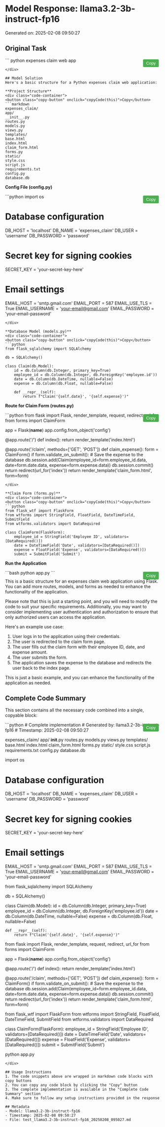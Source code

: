 # Model Response: llama3.2-3b-instruct-fp16
Generated on: 2025-02-08 09:50:27


<style>
.copy-button {
    position: absolute;
    top: 5px;
    right: 5px;
    padding: 5px 10px;
    background-color: #4CAF50;
    color: white;
    border: none;
    border-radius: 3px;
    cursor: pointer;
    z-index: 1;
}
.code-container {
    position: relative;
    margin: 10px 0;
}
.copy-button:hover {
    background-color: #45a049;
}
.copy-button:active {
    background-color: #3d8b40;
}
</style>

<script>
function copyCode(buttonElement) {
    const codeBlock = buttonElement.parentElement.querySelector('code');
    const range = document.createRange();
    range.selectNode(codeBlock);
    window.getSelection().removeAllRanges();
    window.getSelection().addRange(range);
    try {
        document.execCommand('copy');
        buttonElement.textContent = 'Copied!';
        setTimeout(() => {
            buttonElement.textContent = 'Copy';
        }, 2000);
    } catch(e) {
        console.error('Failed to copy text:', e);
        buttonElement.textContent = 'Failed to copy';
    }
    window.getSelection().removeAllRanges();
}
</script>


## Original Task
<div class="code-container">
<button class="copy-button" onclick="copyCode(this)">Copy</button>
```
python expenses claim web app

```
</div>

## Model Solution
Here's a basic structure for a Python expenses claim web application:

**Project Structure**
<div class="code-container">
<button class="copy-button" onclick="copyCode(this)">Copy</button>
```markdown
expenses_claim/
app/
__init__.py
routes.py
models.py
views.py
templates/
base.html
index.html
claim_form.html
forms.py
static/
style.css
script.js
requirements.txt
config.py
database.db
```
</div>

**Config File (config.py)**
<div class="code-container">
<button class="copy-button" onclick="copyCode(this)">Copy</button>
```python
import os

# Database configuration
DB_HOST = 'localhost'
DB_NAME = 'expenses_claim'
DB_USER = 'username'
DB_PASSWORD = 'password'

# Secret key for signing cookies
SECRET_KEY = 'your-secret-key-here'

# Email settings
EMAIL_HOST = 'smtp.gmail.com'
EMAIL_PORT = 587
EMAIL_USE_TLS = True
EMAIL_USERNAME = 'your-email@gmail.com'
EMAIL_PASSWORD = 'your-email-password'
```
</div>

**Database Model (models.py)**
<div class="code-container">
<button class="copy-button" onclick="copyCode(this)">Copy</button>
```python
from flask_sqlalchemy import SQLAlchemy

db = SQLAlchemy()

class Claim(db.Model):
    id = db.Column(db.Integer, primary_key=True)
    employee_id = db.Column(db.Integer, db.ForeignKey('employee.id'))
    date = db.Column(db.DateTime, nullable=False)
    expense = db.Column(db.Float, nullable=False)

    def __repr__(self):
        return f"Claim('{self.date}', '{self.expense}')"
```
</div>

**Route for Claim Form (routes.py)**
<div class="code-container">
<button class="copy-button" onclick="copyCode(this)">Copy</button>
```python
from flask import Flask, render_template, request, redirect, url_for
from forms import ClaimForm

app = Flask(__name__)
app.config.from_object('config')

@app.route('/')
def index():
    return render_template('index.html')

@app.route('/claim', methods=['GET', 'POST'])
def claim_expense():
    form = ClaimForm()
    if form.validate_on_submit():
        # Save the expense to the database
        db.session.add(Claim(employee_id=form.employee_id.data, date=form.date.data, expense=form.expense.data))
        db.session.commit()
        return redirect(url_for('index'))
    return render_template('claim_form.html', form=form)
```
</div>

**Claim Form (forms.py)**
<div class="code-container">
<button class="copy-button" onclick="copyCode(this)">Copy</button>
```python
from flask_wtf import FlaskForm
from wtforms import StringField, FloatField, DateTimeField, SubmitField
from wtforms.validators import DataRequired

class ClaimForm(FlaskForm):
    employee_id = StringField('Employee ID', validators=[DataRequired()])
    date = DateTimeField('Date', validators=[DataRequired()])
    expense = FloatField('Expense', validators=[DataRequired()])
    submit = SubmitField('Submit')
```
</div>

**Run the Application**
<div class="code-container">
<button class="copy-button" onclick="copyCode(this)">Copy</button>
```bash
python app.py
```
</div>
This is a basic structure for an expenses claim web application using Flask. You can add more routes, models, and forms as needed to enhance the functionality of the application.

Please note that this is just a starting point, and you will need to modify the code to suit your specific requirements. Additionally, you may want to consider implementing user authentication and authorization to ensure that only authorized users can access the application.

Here's an example use case:

1. User logs in to the application using their credentials.
2. The user is redirected to the claim form page.
3. The user fills out the claim form with their employee ID, date, and expense amount.
4. The user submits the form.
5. The application saves the expense to the database and redirects the user back to the index page.

This is just a basic example, and you can enhance the functionality of the application as needed.

## Complete Code Summary
This section contains all the necessary code combined into a single, copyable block:

<div class="code-container">
<button class="copy-button" onclick="copyCode(this)">Copy</button>
```python
# Complete implementation
# Generated by: llama3.2-3b-instruct-fp16
# Timestamp: 2025-02-08 09:50:27

expenses_claim/
app/
__init__.py
routes.py
models.py
views.py
templates/
base.html
index.html
claim_form.html
forms.py
static/
style.css
script.js
requirements.txt
config.py
database.db


import os

# Database configuration
DB_HOST = 'localhost'
DB_NAME = 'expenses_claim'
DB_USER = 'username'
DB_PASSWORD = 'password'

# Secret key for signing cookies
SECRET_KEY = 'your-secret-key-here'

# Email settings
EMAIL_HOST = 'smtp.gmail.com'
EMAIL_PORT = 587
EMAIL_USE_TLS = True
EMAIL_USERNAME = 'your-email@gmail.com'
EMAIL_PASSWORD = 'your-email-password'


from flask_sqlalchemy import SQLAlchemy

db = SQLAlchemy()

class Claim(db.Model):
    id = db.Column(db.Integer, primary_key=True)
    employee_id = db.Column(db.Integer, db.ForeignKey('employee.id'))
    date = db.Column(db.DateTime, nullable=False)
    expense = db.Column(db.Float, nullable=False)

    def __repr__(self):
        return f"Claim('{self.date}', '{self.expense}')"


from flask import Flask, render_template, request, redirect, url_for
from forms import ClaimForm

app = Flask(__name__)
app.config.from_object('config')

@app.route('/')
def index():
    return render_template('index.html')

@app.route('/claim', methods=['GET', 'POST'])
def claim_expense():
    form = ClaimForm()
    if form.validate_on_submit():
        # Save the expense to the database
        db.session.add(Claim(employee_id=form.employee_id.data, date=form.date.data, expense=form.expense.data))
        db.session.commit()
        return redirect(url_for('index'))
    return render_template('claim_form.html', form=form)


from flask_wtf import FlaskForm
from wtforms import StringField, FloatField, DateTimeField, SubmitField
from wtforms.validators import DataRequired

class ClaimForm(FlaskForm):
    employee_id = StringField('Employee ID', validators=[DataRequired()])
    date = DateTimeField('Date', validators=[DataRequired()])
    expense = FloatField('Expense', validators=[DataRequired()])
    submit = SubmitField('Submit')


python app.py

```
</div>

## Usage Instructions
1. The code snippets above are wrapped in markdown code blocks with copy buttons
2. You can copy any code block by clicking the "Copy" button
3. The complete implementation is available in the "Complete Code Summary" section
4. Make sure to follow any setup instructions provided in the response

## Metadata
- Model: llama3.2-3b-instruct-fp16
- Timestamp: 2025-02-08 09:50:27
- File: test_llama3.2-3b-instruct-fp16_20250208_095027.md
